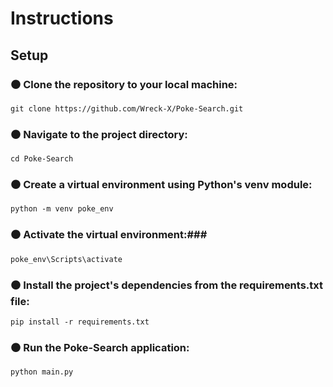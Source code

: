 # Instructions


## Setup
### ⚫️ Clone the repository to your local machine:

    git clone https://github.com/Wreck-X/Poke-Search.git

### ⚫️ Navigate to the project directory:

    cd Poke-Search

### ⚫️ Create a virtual environment using Python's venv module:

    python -m venv poke_env

### ⚫️ Activate the virtual environment:###

    poke_env\Scripts\activate

### ⚫️  Install the project's dependencies from the requirements.txt file:


    pip install -r requirements.txt



###  ⚫️ Run the Poke-Search application:

    python main.py
 





